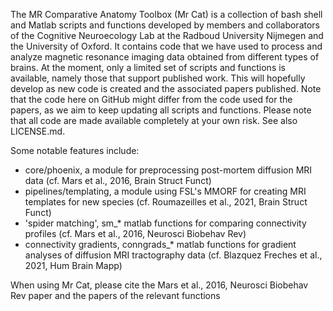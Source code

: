 The MR Comparative Anatomy Toolbox (Mr Cat) is a collection of bash shell and Matlab scripts and functions developed by members and collaborators of the Cognitive Neuroecology Lab at the Radboud University Nijmegen and the University of Oxford. It contains code that we have used to process and analyze magnetic resonance imaging data obtained from different types of brains. At the moment, only a limited set of scripts and functions is available, namely those that support published work. This will hopefully develop as new code is created and the associated papers published. Note that the code here on GitHub might differ from the code used for the papers, as we aim to keep updating all scripts and functions. Please note that all code are made available completely at your own risk. See also LICENSE.md.

Some notable features include:
- core/phoenix, a module for preprocessing post-mortem diffusion MRI data (cf. Mars et al., 2016, Brain Struct Funct)
- pipelines/templating, a module using FSL's MMORF for creating MRI templates for new species (cf. Roumazeilles et al., 2021, Brain Struct Funct)
- 'spider matching', sm_* matlab functions for comparing connectivity profiles (cf. Mars et al., 2016, Neurosci Biobehav Rev)
- connectivity gradients, conngrads_* matlab functions for gradient analyses of diffusion MRI tractography data (cf. Blazquez Freches et al., 2021, Hum Brain Mapp)

When using Mr Cat, please cite the Mars et al., 2016, Neurosci Biobehav Rev paper and the papers of the relevant functions